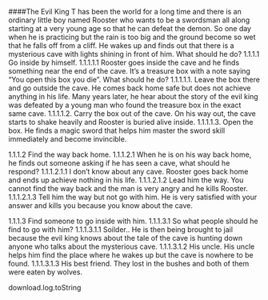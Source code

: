 ####The Evil King T has been the world for a long time and there is an ordinary little boy named Rooster who wants to be a swordsman all along starting at a very young age so that he can defeat the demon. So one day when he is practicing but the rain is too big and the ground become so wet that he falls off from a cliff. He wakes up and finds out that there is a mysterious cave with lights shining in front of him. What should he do?
1.1.1.1	Go inside by himself.
1.1.1.1.1 Rooster goes inside the cave and he finds something near the end of the cave. It’s a treasure box with a note saying “You open this box you die”. What should he do?
1.1.1.1.1.	Leave the box there and go outside the cave.  He comes back home safe but does not achieve anything in his life. Many years later, he hear about the story of the evil king was defeated by a young man who found the treasure box in the exact same cave. 
1.1.1.1.2.	Carry the box out of the cave.  On his way out, the cave starts to shake heavily and Rooster is buried alive inside.
1.1.1.1.3.	Open the box.  He finds a magic sword that helps him master the sword skill immediately and become invincible.

1.1.1.2	Find the way back home. 
1.1.1.2.1	When he is on his way back home, he finds out someone asking if he has seen a cave, what should he respond?
1.1.1.2.1.1	I don’t know about any cave.  Rooster goes back home and ends up achieve nothing in his life.
1.1.1.2.1.2	Lead him the way.  You cannot find the way back and the man is very angry and he kills Rooster.
1.1.1.2.1.3	Tell him the way but not go with him.  He is very satisfied with your answer and kills you because you know about the cave.

1.1.1.3	Find someone to go inside with him. 
1.1.1.3.1	So what people should he find to go with him?
1.1.1.3.1.1	Soilder..  He is then being brought to jail because the evil king knows about the tale of the cave is hunting down anyone who talks about the mysterious cave.
1.1.1.3.1.2	His uncle.  His uncle helps him find the place where he wakes up but the cave is nowhere to be found.
1.1.1.3.1.3	His best friend.  They lost in the bushes and both of them were eaten by wolves. 

download.log.toString

